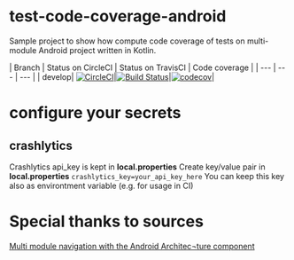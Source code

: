 # test-code-coverage-android
Sample project to show how compute code coverage of tests on multi-module Android project written in Kotlin.


| Branch | Status on CircleCI | Status on TravisCI | Code coverage |
| --- | --- | --- |
| develop| [![CircleCI](https://circleci.com/gh/kotomisak/image-analyzer-android.svg?style=svg)](https://circleci.com/gh/kotomisak/image-analyzer-android)|[![Build Status](https://travis-ci.org/kotomisak/image-analyzer-android.svg?branch=develop)](https://travis-ci.org/kotomisak/image-analyzer-android)|[![codecov](https://codecov.io/gh/kotomisak/image-analyzer-android/branch/develop/graph/badge.svg)](https://codecov.io/gh/kotomisak/image-analyzer-android)|


# configure your secrets

## crashlytics
Crashlytics api_key is kept in **local.properties**
Create key/value pair in **local.properties** `crashlytics_key=your_api_key_here`
You can keep this key also as environtment variable (e.g. for usage in CI)

# Special thanks to sources


[Multi module navigation with the Android Architec¬ture component](https://medium.com/@hartwich.daniel/multi-module-navigation-with-the-android-architecture-component-82ed028fa1d9)
